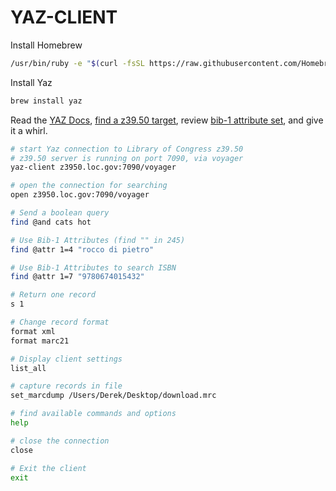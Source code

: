 YAZ-CLIENT
==========

Install Homebrew

```bash
/usr/bin/ruby -e "$(curl -fsSL https://raw.githubusercontent.com/Homebrew/install/master/install)"
```

Install Yaz

```bash
brew install yaz
```


Read the [YAZ Docs](http://www.indexdata.com/yaz/doc/), [find a z39.50 target](http://irspy.indexdata.com/), review [bib-1 attribute set](https://www.loc.gov/z3950/agency/defns/bib1.html), and give it a whirl.


```bash
# start Yaz connection to Library of Congress z39.50
# z39.50 server is running on port 7090, via voyager
yaz-client z3950.loc.gov:7090/voyager

# open the connection for searching
open z3950.loc.gov:7090/voyager

# Send a boolean query
find @and cats hot

# Use Bib-1 Attributes (find "" in 245)
find @attr 1=4 "rocco di pietro"

# Use Bib-1 Attributes to search ISBN
find @attr 1=7 "9780674015432"

# Return one record
s 1

# Change record format
format xml
format marc21

# Display client settings
list_all

# capture records in file
set_marcdump /Users/Derek/Desktop/download.mrc

# find available commands and options
help

# close the connection
close

# Exit the client
exit

```